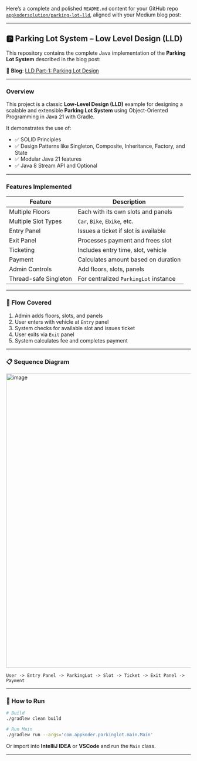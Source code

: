 Here’s a complete and polished `README.md` content for your GitHub repo [`appkodersolution/parking-lot-lld`](https://github.com/appkodersolution/parking-lot-lld), aligned with your Medium blog post:

---

## 🅿️ Parking Lot System – Low Level Design (LLD)

This repository contains the complete Java implementation of the **Parking Lot System** described in the blog post:

🔗 **Blog**: [LLD Part-1: Parking Lot Design](https://medium.com/appkodersolution/lld-part-1-parking-lot-design-73a2825addf3)

---

### Overview

This project is a classic **Low-Level Design (LLD)** example for designing a scalable and extensible **Parking Lot System** using Object-Oriented Programming in Java 21 with Gradle.

It demonstrates the use of:

* ✅ SOLID Principles
* ✅ Design Patterns like Singleton, Composite, Inheritance, Factory, and State
* ✅ Modular Java 21 features
* ✅ Java 8 Stream API and Optional

---

### Features Implemented

| Feature               | Description                           |
| --------------------- | ------------------------------------- |
| Multiple Floors       | Each with its own slots and panels    |
| Multiple Slot Types   | `Car`, `Bike`, `Ebike`, etc.          |
| Entry Panel           | Issues a ticket if slot is available  |
| Exit Panel            | Processes payment and frees slot      |
| Ticketing             | Includes entry time, slot, vehicle    |
| Payment               | Calculates amount based on duration   |
| Admin Controls        | Add floors, slots, panels             |
| Thread-safe Singleton | For centralized `ParkingLot` instance |

---

### 🔁 Flow Covered

1. Admin adds floors, slots, and panels
2. User enters with vehicle at `Entry` panel
3. System checks for available slot and issues ticket
4. User exits via `Exit` panel
5. System calculates fee and completes payment

---

### 📋 Sequence Diagram

<img width="1600" height="800" alt="image" src="https://github.com/user-attachments/assets/3a344880-da61-4421-ad14-a25a524b8cf5" />

```
User -> Entry Panel -> ParkingLot -> Slot -> Ticket -> Exit Panel -> Payment
```

---

### 🚀 How to Run

```bash
# Build
./gradlew clean build

# Run Main
./gradlew run --args='com.appkoder.parkinglot.main.Main'
```

Or import into **IntelliJ IDEA** or **VSCode** and run the `Main` class.

---
